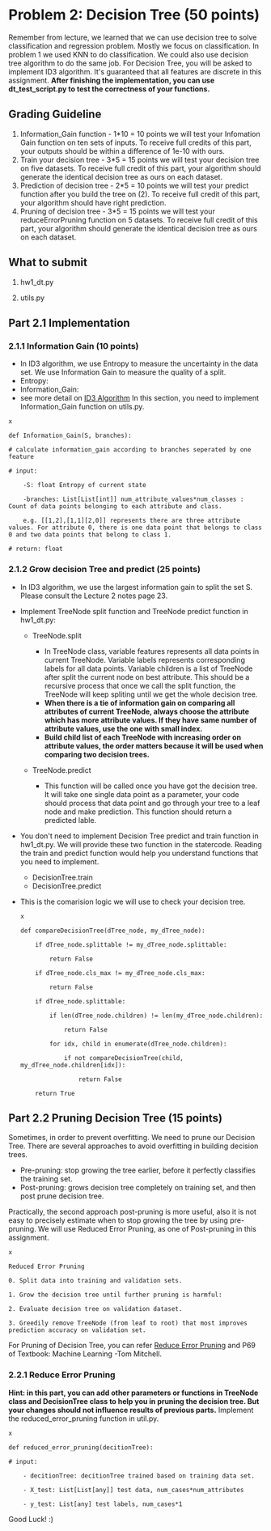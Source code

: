 Problem 2: Decision Tree (50 points)
====================================

Remember from lecture, we learned that we can use decision tree to solve classification and regression problem. Mostly we focus on classification. In problem 1 we used KNN to do classification. We could also use decision tree algorithm to do the same job. For Decision Tree, you will be asked to implement ID3 algorithm. It's guaranteed that all features are discrete in this assignment. **After finishing the implementation, you can use dt\_test\_script.py to test the correctness of your functions.**

Grading Guideline
----------------

1.  Information\_Gain function - 1\*10 = 10 points we will test your Infomation Gain function on ten sets of inputs. To receive full credits of this part, your outputs should be within a difference of 1e-10 with ours.
2.  Train your decision tree - 3\*5 = 15 points we will test your decision tree on five datasets. To receive full credit of this part, your algorithm should generate the identical decision tree as ours on each dataset.
3.  Prediction of decision tree - 2\*5 = 10 points we will test your predict function after you build the tree on (2). To receive full credit of this part, your algorithm should have right prediction.
4.  Pruning of decision tree - 3\*5 = 15 points we will test your reduceErrorPruning function on 5 datasets. To receive full credit of this part, your algorithm should generate the identical decision tree as ours on each dataset.

What to submit
--------------

1.  hw1\_dt.py

1.  utils.py

Part 2.1 Implementation
-----------------------

### 2.1.1 Information Gain (10 points)

-   In ID3 algorithm, we use Entropy to measure the uncertainty in the data set. We use Information Gain to measure the quality of a split.
-   Entropy:
-   Information\_Gain:
-   see more detail on [ID3 Algorithm](https://urldefense.proofpoint.com/v2/url?u=https-3A__en.wikipedia.org_wiki_ID3-5Falgorithm&d=DwMFaQ&c=clK7kQUTWtAVEOVIgvi0NU5BOUHhpN0H8p7CSfnc_gI&r=yYXh4HckzYFWw0_zu9Nv6g&m=jSeQoESPLgNl7UYVyluLogJjjceJYUpB1D-AkAVjrc0&s=IoqAGixMKM_zbRP7nTMwEnkZAniPWAzq6KM9c7931q8&e=) In this section, you need to implement Information\_Gain function on utils.py.

``` {.md-fences .md-end-block .ty-contain-cm .modeLoaded spellcheck="false" lang=""}
x
```

``` {.CodeMirror-line role="presentation"}
def Information_Gain(S, branches):
```

``` {.CodeMirror-line role="presentation"}
# calculate information_gain according to branches seperated by one feature
```

``` {.CodeMirror-line role="presentation"}
# input:
```

``` {.CodeMirror-line role="presentation"}
    -S: float Entropy of current state
```

``` {.CodeMirror-line role="presentation"}
    -branches: List[List[int]] num_attribute_values*num_classes : Count of data points belonging to each attribute and class. 
```

``` {.CodeMirror-line role="presentation"}
    e.g. [[1,2],[1,1][2,0]] represents there are three attribute values. For attribute 0, there is one data point that belongs to class 0 and two data points that belong to class 1.
```

``` {.CodeMirror-line role="presentation"}
# return: float
```

### 2.1.2 Grow decision Tree and predict (25 points)

-   In ID3 algorithm, we use the largest information gain to split the set S. Please consult the Lecture 2 notes page 23.

-   Implement TreeNode split function and TreeNode predict function in hw1\_dt.py:

    -   TreeNode.split

        -   In TreeNode class, variable features represents all data points in current TreeNode. Variable labels represents corresponding labels for all data points. Variable children is a list of TreeNode after split the current node on best attribute. This should be a recursive process that once we call the split function, the TreeNode will keep spliting until we get the whole decision tree.
        -   **When there is a tie of information gain on comparing all attributes of current TreeNode, always choose the attribute which has more attribute values. If they have same number of attribute values, use the one with small index.**
        -   **Build child list of each TreeNode with increasing order on attribute values, the order matters because it will be used when comparing two decision trees.**

    -   TreeNode.predict

        -   This function will be called once you have got the decision tree. It will take one single data point as a parameter, your code should process that data point and go through your tree to a leaf node and make prediction. This function should return a predicted lable.

-   You don't need to implement Decision Tree predict and train function in hw1\_dt.py. We will provide these two function in the statercode. Reading the train and predict function would help you understand functions that you need to implement.

    -   DecisionTree.train
    -   DecisionTree.predict
-   This is the comarision logic we will use to check your decision tree.

    ``` {.md-fences .md-end-block .ty-contain-cm .modeLoaded spellcheck="false" lang=""}
    x
    ```

    ``` {.CodeMirror-line role="presentation"}
    def compareDecisionTree(dTree_node, my_dTree_node):
    ```

    ``` {.CodeMirror-line role="presentation"}
        if dTree_node.splittable != my_dTree_node.splittable:
    ```

    ``` {.CodeMirror-line role="presentation"}
            return False
    ```

    ``` {.CodeMirror-line role="presentation"}
        if dTree_node.cls_max != my_dTree_node.cls_max:
    ```

    ``` {.CodeMirror-line role="presentation"}
            return False
    ```

    ``` {.CodeMirror-line role="presentation"}
        if dTree_node.splittable:
    ```

    ``` {.CodeMirror-line role="presentation"}
            if len(dTree_node.children) != len(my_dTree_node.children):
    ```

    ``` {.CodeMirror-line role="presentation"}
                return False
    ```

    ``` {.CodeMirror-line role="presentation"}
            for idx, child in enumerate(dTree_node.children):
    ```

    ``` {.CodeMirror-line role="presentation"}
                if not compareDecisionTree(child, my_dTree_node.children[idx]):
    ```

    ``` {.CodeMirror-line role="presentation"}
                    return False
    ```

    ``` {.CodeMirror-line role="presentation"}
        return True
    ```

Part 2.2 Pruning Decision Tree (15 points)
------------------------------------------

Sometimes, in order to prevent overfitting. We need to prune our Decision Tree. There are several approaches to avoid overfitting in building decision trees.

-   Pre-pruning: stop growing the tree earlier, before it perfectly classifies the training set.
-   Post-pruning: grows decision tree completely on training set, and then post prune decision tree.

Practically, the second approach post-pruning is more useful, also it is not easy to precisely estimate when to stop growing the tree by using pre-pruning. We will use Reduced Error Pruning, as one of Post-pruning in this assignment.

``` {.md-fences .md-end-block .ty-contain-cm .modeLoaded spellcheck="false" lang=""}
x
```

``` {.CodeMirror-line role="presentation"}
Reduced Error Pruning
```

``` {.CodeMirror-line role="presentation"}
0. Split data into training and validation sets.
```

``` {.CodeMirror-line role="presentation"}
1. Grow the decision tree until further pruning is harmful:
```

``` {.CodeMirror-line role="presentation"}
2. Evaluate decision tree on validation dataset.
```

``` {.CodeMirror-line role="presentation"}
3. Greedily remove TreeNode (from leaf to root) that most improves prediction accuracy on validation set.
```

For Pruning of Decision Tree, you can refer [Reduce Error Pruning](https://urldefense.proofpoint.com/v2/url?u=http-3A__jmvidal.cse.sc.edu_talks_decisiontrees_reducederrorprun.html-3Fstyle-3DWhite&d=DwMFaQ&c=clK7kQUTWtAVEOVIgvi0NU5BOUHhpN0H8p7CSfnc_gI&r=yYXh4HckzYFWw0_zu9Nv6g&m=jSeQoESPLgNl7UYVyluLogJjjceJYUpB1D-AkAVjrc0&s=m8oZfwPt7lK7dHjzo71WBzdiYIu22fIBn7h4KHwRvF4&e=) and P69 of Textbook: Machine Learning -Tom Mitchell.

### 2.2.1 Reduce Error Pruning

**Hint: in this part, you can add other parameters or functions in TreeNode class and DecisionTree class to help you in pruning the decision tree. But your changes should not influence results of previous parts.** Implement the reduced\_error\_pruning function in util.py.

``` {.md-fences .md-end-block .ty-contain-cm .modeLoaded spellcheck="false" lang=""}
x
```

``` {.CodeMirror-line role="presentation"}
def reduced_error_pruning(decitionTree):
```

``` {.CodeMirror-line role="presentation"}
# input: 
```

``` {.CodeMirror-line role="presentation"}
    - decitionTree: decitionTree trained based on training data set.
```

``` {.CodeMirror-line role="presentation"}
    - X_test: List[List[any]] test data, num_cases*num_attributes
```

``` {.CodeMirror-line role="presentation"}
    - y_test: List[any] test labels, num_cases*1
```

Good Luck! :)
